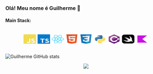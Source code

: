 ### Olá! Meu nome é Guilherme 👋

#### Main Stack:

<div style="display: inline_block" align="center"><br>
  <img align="center" alt="Gui-Js" height="30" width="40" src="https://raw.githubusercontent.com/devicons/devicon/master/icons/javascript/javascript-plain.svg">
  <img align="center" alt="Gui-Ts" height="30" width="40" src="https://raw.githubusercontent.com/devicons/devicon/master/icons/typescript/typescript-plain.svg">
  <img align="center" alt="Gui-React" height="30" width="40" src="https://raw.githubusercontent.com/devicons/devicon/master/icons/react/react-original.svg">
  <img align="center" alt="Gui-HTML" height="30" width="40" src="https://raw.githubusercontent.com/devicons/devicon/master/icons/html5/html5-original.svg">
  <img align="center" alt="Gui-CSS" height="30" width="40" src="https://raw.githubusercontent.com/devicons/devicon/master/icons/css3/css3-original.svg">
  <img align="center" alt="Gui-Python" height="30" width="40" src="https://raw.githubusercontent.com/devicons/devicon/master/icons/python/python-original.svg">
  <img align="center" alt="Gui-Csharp" height="30" width="40" src="https://raw.githubusercontent.com/devicons/devicon/master/icons/csharp/csharp-original.svg">
  <img align="center" alt="Gui-Swift" height="30" width="40" src="https://raw.githubusercontent.com/devicons/devicon/master/icons/swift/swift-plain.svg">
  <img align="center" alt="Gui-Kotlin" height="30" width="40" src="https://raw.githubusercontent.com/devicons/devicon/master/icons/kotlin/kotlin-plain.svg">
</div><br/>

![Guilherme GitHub stats](https://github-readme-stats.vercel.app/api?username=guilhermevon&show_icons=true&theme=dracula&count_private=true)

<div align="center">
<img width=50% src="https://media2.giphy.com/media/uM0QzrHWSDr4KwbC3v/giphy.gif?cid=ecf05e476hlgzbg7g334awtm5zxlagse9q1sl7k210r5iey6&ep=v1_gifs_search&rid=giphy.gif&ct=g"/>
</div>
<br/>



